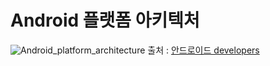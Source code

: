 # Android 플랫폼 아키텍처
![Android_platform_architecture](https://developer.android.com/guide/platform/images/android-stack_2x.png)
출처 : [안드로이드 developers](https://developer.android.com/guide/platform)
